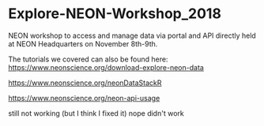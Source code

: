 # Explore-NEON-Workshop_2018
NEON workshop to access and manage data via portal and API directly held at NEON Headquarters on November 8th-9th.

The tutorials we covered can also be found here:
https://www.neonscience.org/download-explore-neon-data

https://www.neonscience.org/neonDataStackR

https://www.neonscience.org/neon-api-usage

still not working (but I think I fixed it) nope didn't work